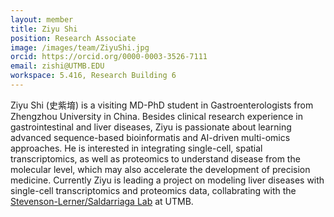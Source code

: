 ```yaml
---
layout: member
title: Ziyu Shi
position: Research Associate
image: /images/team/ZiyuShi.jpg
orcid: https://orcid.org/0000-0003-3526-7111
email: zishi@UTMB.EDU
workspace: 5.416, Research Building 6
---
```


Ziyu Shi (史紫堉) is a visiting MD-PhD student in Gastroenterologists from Zhengzhou University in China. Besides clinical research experience in gastrointestinal and liver diseases, Ziyu is passionate about learning advanced sequence-based bioinformatis and AI-driven multi-omics approaches. He is interested in integrating single-cell, spatial transcriptomics, as well as proteomics to understand disease from the molecular level, which may also accelerate the development of precision medicine. Currently Ziyu is leading a project on modeling liver diseases with single-cell transcriptomics and proteomics data, collabrating with the [Stevenson-Lerner/Saldarriaga Lab][1] at UTMB. 

[1]: https://www.utmb.edu/pathology/research-laboratories/stevenson-lerner-saldarriaga-lab/home